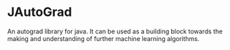 # JAutoGrad
An autograd library for java. It can be used as a building block towards the making and understanding of further machine learning algorithms.
